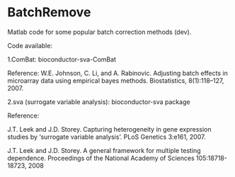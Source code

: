 # BatchRemove
Matlab code for some popular batch correction methods (dev).

Code available:

1.ComBat:  bioconductor-sva-ComBat 

Reference: W.E. Johnson, C. Li, and A. Rabinovic. Adjusting batch effects in microarray data using empirical bayes methods. Biostatistics, 8(1):118–127, 2007.
         
2.sva (surrogate variable analysis): bioconductor-sva package

Reference: 

J.T. Leek and J.D. Storey. Capturing heterogeneity in gene expression studies by ‘surrogate variable analysis’. PLoS Genetics 3:e161, 2007.

J.T. Leek and J.D. Storey. A general framework for multiple testing dependence. Proceedings of the National Academy of Sciences 105:18718-18723, 2008

